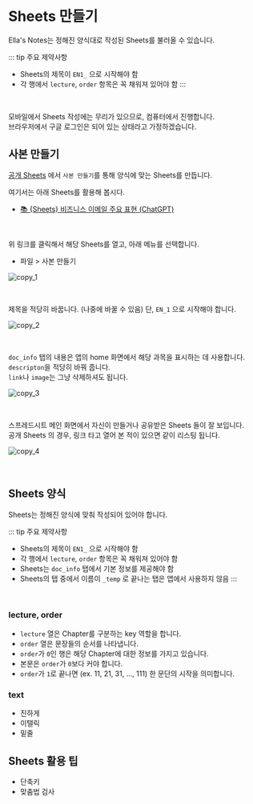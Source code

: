 # Sheets 만들기

Ella's Notes는 정해진 양식대로 작성된 Sheets를 불러올 수 있습니다.  


::: tip 주요 제약사항
- Sheets의 제목이 `EN1_` 으로 시작해야 함
- 각 행에서 `lecture`, `order` 항목은 꼭 채워져 있어야 함
:::

<br/>

모바일에서 Sheets 작성에는 무리가 있으므로, 컴퓨터에서 진행합니다.  
브라우저에서 구글 로그인은 되어 있는 상태라고 가정하겠습니다.

## 사본 만들기

[공개 Sheets](template) 에서 `사본 만들기`를 통해 양식에 맞는 Sheets를 만듭니다.


여기서는 아래 Sheets를 활용해 봅시다.
- [📚 {Sheets} 비즈니스 이메일 주요 표현 (ChatGPT)](https://docs.google.com/spreadsheets/d/1AoXGMWJU1-22IS2oi2rTKsGpzXE50u4azPIJKY_1PjY/edit?usp=sharing)

<br/>

위 링크를 클릭해서 해당 Sheets를 열고, 아래 메뉴를 선택합니다.
- 파일 > 사본 만들기

![copy_1](/copy_1.jpg)

<br/>

제목을 적당히 바꿉니다. (나중에 바꿀 수 있음)  단, `EN_1` 으로 시작해야 합니다.

![copy_2](/copy_2.jpg)

<br/>

`doc_info` 탭의 내용은 앱의 home 화면에서 해당 과목을 표시하는 데 사용합니다.  
`descripton`을 적당히 바꿔 줍니다.  
`link`나 `image`는 그냥 삭제하셔도 됩니다.

![copy_3](/copy_3.jpg)

<br/>

스프레드시트 메인 화면에서 자신이 만들거나 공유받은 Sheets 들이 잘 보입니다.  
공개 Sheets 의 경우, 링크 타고 열어 본 적이 있으면 같이 리스팅 됩니다.

![copy_4](/copy_4.jpg)

<br/>

## Sheets 양식

Sheets는 정해진 양식에 맞춰 작성되어 있어야 합니다.

::: tip 주요 제약사항
- Sheets의 제목이 `EN1_` 으로 시작해야 함
- 각 행에서 `lecture`, `order` 항목은 꼭 채워져 있어야 함
- Sheets는 `doc_info` 탭에서 기본 정보를 제공해야 함
- Sheets의 탭 중에서 이름이 `_temp` 로 끝나는 탭은 앱에서 사용하지 않음
:::

<br>

### lecture, order
- `lecture` 열은 Chapter를 구분하는 key 역할을 합니다.
- `order` 열은 문장들의 순서를 나타냅니다.
- `order`가 `0`인 행은 해당 Chapter에 대한 정보를 가지고 있습니다.
- 본문은 `order`가 `0`보다 커야 합니다.
- `order`가 `1`로 끝나면 (ex. 11, 21, 31, ..., 111) 한 문단의 시작을 의미합니다.


### text
- 진하게
- 이탤릭
- 밑줄

## Sheets 활용 팁
- 단축키
- 맞춤법 검사
